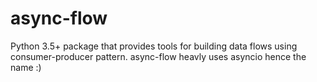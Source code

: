 # async-flow

Python 3.5+ package that provides tools for building data flows using consumer-producer pattern.
async-flow heavly uses asyncio hence the name :)
